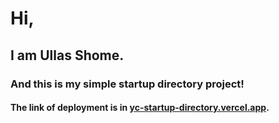 # Hi,
## I am Ullas Shome.
### And this is my simple startup directory project!

#### The link of deployment is in [yc-startup-directory.vercel.app](https://yc-startup-directory.vercel.app/ "yc-startup-directory.vercel.app").
